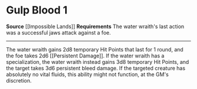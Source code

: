 ﻿---
actions: '[one-action]'
cost: null
element: null
frequency: null
id: '1453'
name: Gulp Blood
rarity: Common
requirement: The water wraith's last action was a successful jaws attack against a
  foe.
school: null
source: '[[DATABASE/source/Impossible Lands|Impossible Lands]]'
trait: null
trigger: null
type: Action

---
# Gulp Blood <span class="action-icon">1</span>

**Source** [[Impossible Lands]]
**Requirements** The water wraith's last action was a successful jaws attack against a foe.

---
The water wraith gains 2d8 temporary Hit Points that last for 1 round, and the foe takes 2d6 [[Persistent Damage]]. If the water wraith has a specialization, the water wraith instead gains 3d8 temporary Hit Points, and the target takes 3d6 persistent bleed damage. If the targeted creature has absolutely no vital fluids, this ability might not function, at the GM's discretion.